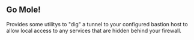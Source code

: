 ## Go Mole!

Provides some utilitys to "dig" a tunnel to your configured bastion host 
to allow local access to any services that are hidden behind your firewall. 
